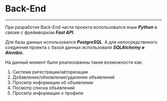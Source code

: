# Back-End
___
При разработке Back-End части проекта использовался язык ***Python*** в связке с фреймворком ___Fast API___. 

Для базы данных использовался ***PostgreSQL***. А для непосредствнного соединния проекта с базой данных использовали ***SQLAlchemy и Alembic***. 

На данный момент были реализованны такие возможности как:
1. Система ригестрации/авторизации
2. Добавление/обновление/удаление объявлений
3. Просмтр информации об объявлении
4. Посмотр списка объявлений
5. Просмтр информации о профиле